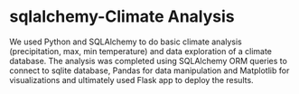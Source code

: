 # sqlalchemy-Climate Analysis
We used Python and SQLAlchemy to do basic climate analysis (precipitation, max, min temperature) and data exploration of a climate database. The analysis was completed using SQLAlchemy ORM queries to connect to sqlite database, Pandas for data manipulation and Matplotlib for visualizations and ultimately used Flask app to deploy the results.
